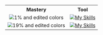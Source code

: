 <table>
  <tr>
    <th align="center">Mastery</th>
    <th align="center">Tool</th>
  </tr>
  <tr>
    <td align="center"><img src="https://geps.dev/progress/1?dangerColor=e3c5ff&warningColor=ae58ff&successColor=8300ff" alt="1% and edited colors" /></td>
    <td align="center"><a href="https://skillicons.dev"><img src="https://skillicons.dev/icons?i=bash,github,py" alt="My Skills" /></a></td>
  </tr>
  <tr>
    <td align="center"><img src="https://geps.dev/progress/19?dangerColor=e3c5ff&warningColor=ae58ff&successColor=8300ff" alt="19% and edited colors" /></td>
    <td align="center"><a href="https://skillicons.dev"><img src="https://skillicons.dev/icons?i=blender,r" alt="My Skills" /></a></td>
  </tr>
</table>
